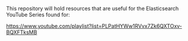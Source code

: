 This repository will hold resources that are useful for the Elasticsearch YouTube Series found for:

https://www.youtube.com/playlist?list=PLPatHYWw1RVvx7Zk6QXTOxv-BQXFTksMB



